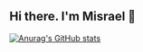 ## Hi there. I'm Misrael 👋

[![Anurag's GitHub stats](https://github-readme-stats.vercel.app/api?username=misraelDev)](https://github.com/anuraghazra/github-readme-stats)
